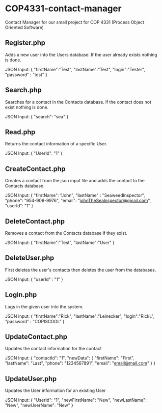 # COP4331-contact-manager
Contact Manager for our small project for COP 4331 (Process Object Oriented Software) 

## Register.php
Adds a new user into the Users database. If the user already exists nothing is done.

JSON Input:
{
    "firstName":"Test",
    "lastName":"Test",
    "login":"Tester",
    "password" : "test"
}


## Search.php
Searches for a contact in the Contacts database. If the contact does not exist nothing is done.

JSON Input:
{
    "search": "sea"
}


## Read.php
Returns the contact information of a specific User.

JSON Input:
{
    "UserId": "1"
{


## CreateContact.php
Creates a contact from the json input file and adds the contact to the Contacts database.

JSON Input:
{
    "firstName": "John",
    "lastName" : "SeaweedInspector",
    "phone": "954-908-9976",
    "email": "johnTheSeaInspector@gmail.com",
    "userId": "1"
}


## DeleteContact.php
Removes a contact from the Contacts database if they exist.

JSON Input:
{
    "firstName":"Test",
    "lastName":"User"
}


## DeleteUser.php
First deletes the user's contacts then deletes the user from the databases.

JSON Input:
{
    "userId" : "1"
}


## Login.php
Logs in the given user into the system.

JSON Input:
{
    "firstName":"Rick",
    "lastName":"Leinecker",
    "login":"RickL",
    "password" : "COPISCOOL"
}


## UpdateContact.php
Updates the contact information for the contact

JSON Input:
{
    "contactId": "1",
    "newData": {
        "firstName": "First",
        "lastName": "Last",
        "phone": "1234567891",
        "email": "email@mail.com"
    }
}


## UpdateUser.php
Updates the User information for an existing User

JSON Input:
{
    "UserId": "1",
    "newFirstName": "New",
    "newLastName": "New",
    "newUserName": "New"
}
